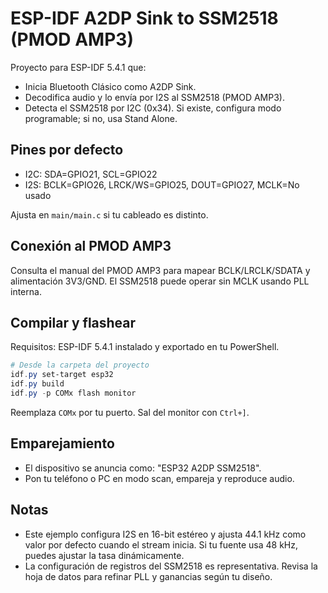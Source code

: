 # ESP-IDF A2DP Sink to SSM2518 (PMOD AMP3)

Proyecto para ESP-IDF 5.4.1 que:
- Inicia Bluetooth Clásico como A2DP Sink.
- Decodifica audio y lo envía por I2S al SSM2518 (PMOD AMP3).
- Detecta el SSM2518 por I2C (0x34). Si existe, configura modo programable; si no, usa Stand Alone.

## Pines por defecto
- I2C: SDA=GPIO21, SCL=GPIO22
- I2S: BCLK=GPIO26, LRCK/WS=GPIO25, DOUT=GPIO27, MCLK=No usado

Ajusta en `main/main.c` si tu cableado es distinto.

## Conexión al PMOD AMP3
Consulta el manual del PMOD AMP3 para mapear BCLK/LRCLK/SDATA y alimentación 3V3/GND. El SSM2518 puede operar sin MCLK usando PLL interna.

## Compilar y flashear
Requisitos: ESP-IDF 5.4.1 instalado y exportado en tu PowerShell.

```powershell
# Desde la carpeta del proyecto
idf.py set-target esp32
idf.py build
idf.py -p COMx flash monitor
```
Reemplaza `COMx` por tu puerto. Sal del monitor con `Ctrl+]`.

## Emparejamiento
- El dispositivo se anuncia como: "ESP32 A2DP SSM2518".
- Pon tu teléfono o PC en modo scan, empareja y reproduce audio.

## Notas
- Este ejemplo configura I2S en 16-bit estéreo y ajusta 44.1 kHz como valor por defecto cuando el stream inicia. Si tu fuente usa 48 kHz, puedes ajustar la tasa dinámicamente.
- La configuración de registros del SSM2518 es representativa. Revisa la hoja de datos para refinar PLL y ganancias según tu diseño.
